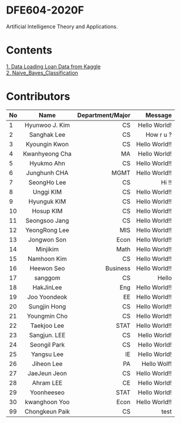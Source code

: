 # DFE604-2020F
Artificial Intelligence Theory and Applications.

# Contents
[1. Data Loading Loan Data from Kaggle](https://github.com/mlvlab/DFE604-2020F/blob/master/1_Data_Loading_Loan_Data_from_Kaggle.ipynb)  
[2. Naive_Bayes_Classification](https://github.com/mlvlab/DFE604-2020F/blob/master/2_Naive_Bayes_Classification.ipynb)


# Contributors
| No            | Name           | Department/Major | Message           |
| ------------- |:--------------:| ----------------:|------------------:|
| 1             | Hyunwoo J. Kim | CS               | Hello World!      |
| 2             | Sanghak Lee    | CS               | How r u ?         |
| 3             | Kyoungin Kwon  | CS               | Hello World!!     |
| 4             | Kwanhyeong Cha | MA               | Hello World!      |
| 5             | Hyukmo Ahn     | CS               | Hello World!!     |
| 6             | Junghunh CHA   | MGMT             | Hello World!!     |
| 7             | SeongHo Lee    | CS               | Hi !!             |
| 8             | Unggi KIM      | CS               | Hello World!!     |
| 9             | Hyunguk KIM    | CS               | Hello World!!     |
| 10            | Hosup KIM      | CS               | Hello World!!     |
| 11            | Seongsoo Jang  | CS               | Hello World!!     |
| 12            | YeongRong Lee  | MIS              | Hello World!!     |
| 13            | Jongwon Son    | Econ             | Hello World!!     |
| 14            | Minjikim       | Math             | Hello World!!     |
| 15            | Namhoon Kim    | CS               | Hello World!!     |
| 16            | Heewon Seo     | Business         | Hello World!!     |
| 17            | sanggom        | CS               | Hello             |
| 18            | HakJinLee      | Eng              | Hello World!!     |
| 19            | Joo Yoondeok   | EE               | Hello World!!     |
| 20            | Sungjin Hong   | CS               | Hello World!!     |
| 21            | Youngmin Cho   | CS               | Hello World!!     |
| 22            | Taekjoo Lee    | STAT             | Hello World!!     |
| 23            | Sangjun. LEE   | CS               | Hello World!      |
| 24            | Seongil Park   | CS               | Hello World!      |
| 25            | Yangsu Lee     | IE               | Hello World!      |
| 26            | Jiheon Lee     | PA               | Hello Wolf!       |
| 27            | JaeJeun Jeon   | CS               | Hello World!!     |
| 28            | Ahram LEE      | CE               | Hello World!      |
| 29            | Yoonheeseo      | STAT           | Hello World!      |
| 30            | kwanghoon Yoo      | Econ              | Hello World!!     |
| 99            | Chongkeun Paik | CS               | test      |


